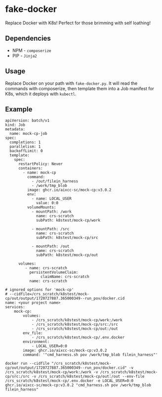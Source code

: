 # fake-docker

Replace Docker with K8s! Perfect for those brimming with self loathing!

## Dependencies

- NPM - `composerize`
- PIP - `Jinja2`

## Usage

Replace Docker on your path with `fake-docker.py`.
It will read the commands with composerize, then template them into a Job manifest for K8s, which it deploys with `kubectl`.

## Example

```
apiVersion: batch/v1
kind: Job
metadata:
  name: mock-cp-job 
spec:
  completions: 1
  parallelism: 1
  backoffLimit: 0
  template:
    spec:
      restartPolicy: Never
      containers:
        - name: mock-cp 
          command: 
            - /out/filein_harness
            - /work/tmp_blob
          image: ghcr.io/aixcc-sc/mock-cp:v3.0.2
          env:
            - name: LOCAL_USER
              value: 0:0
          volumeMounts:
            - mountPath: /work
              name: crs-scratch
              subPath: k8stest/mock-cp/work

            - mountPath: /src
              name: crs-scratch
              subPath: k8stest/mock-cp/src

            - mountPath: /out
              name: crs-scratch
              subPath: k8stest/mock-cp/out
         
      volumes:
         - name: crs-scratch 
           persistentVolumeClaim:
                claimName: crs-scratch
           name: crs-scratch
```

```
# ignored options for 'mock-cp'
# --cidfile=/crs_scratch/k8stest/mock-cp/out/output/1720727887.365000349--run_pov/docker.cid
name: <your project name>
services:
    mock-cp:
        volumes:
            - /crs_scratch/k8stest/mock-cp/work:/work
            - /crs_scratch/k8stest/mock-cp/src:/src
            - /crs_scratch/k8stest/mock-cp/out:/out
        env_file:
            - /crs_scratch/k8stest/mock-cp/.env.docker
        environment:
            - LOCAL_USER=0:0
        image: ghcr.io/aixcc-sc/mock-cp:v3.0.2
        command: '"cmd_harness.sh pov /work/tmp_blob filein_harness"'
```

```
docker run --cidfile "/crs_scratch/k8stest/mock-cp/out/output/1720727887.365000349--run_pov/docker.cid" -v /crs_scratch/k8stest/mock-cp/work:/work -v /crs_scratch/k8stest/mock-cp/src:/src -v /crs_scratch/k8stest/mock-cp/out:/out --env-file /crs_scratch/k8stest/mock-cp/.env.docker -e LOCAL_USER=0:0  ghcr.io/aixcc-sc/mock-cp:v3.0.2 "cmd_harness.sh pov /work/tmp_blob filein_harness"
```
